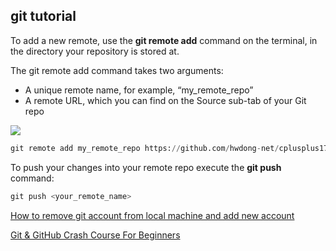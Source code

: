 ## git tutorial

To add a new remote, use the **git remote add** command on the terminal, in the directory your repository is stored at.

The git remote add command takes two arguments:

- A unique remote name, for example, “my_remote_repo”
- A remote URL, which you can find on the Source sub-tab of your Git repo

![](https://hwdong-net.github.io/imgs/git/git_add_remote.png)

```python
git remote add my_remote_repo https://github.com/hwdong-net/cplusplus17.git
```

To push your changes into your remote repo execute the **git push <remote> <branch>** command:

```python
git push <your_remote_name>
```

[How to remove git account from local machine and add new account](https://stackoverflow.com/questions/43573790/how-to-remove-git-account-from-local-machine-and-add-new-account)


[Git & GitHub Crash Course For Beginners](https://www.youtube.com/watch?v=SWYqp7iY_Tc)
